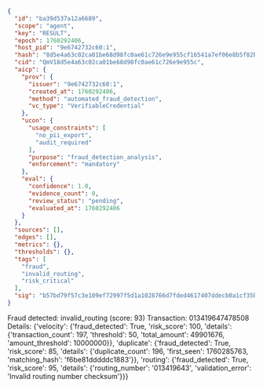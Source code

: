```json
{
  "id": "ba39d537a12a6689",
  "scope": "agent",
  "key": "RESULT",
  "epoch": 1760292406,
  "host_pid": "9e6742732c60:1",
  "hash": "8d5e4a63c02ca01be68d98fc0ae61c726e9e955cf16541a7ef06e8b5f82b0d85",
  "cid": "QmV18d5e4a63c02ca01be68d98fc0ae61c726e9e955c",
  "aicp": {
    "prov": {
      "issuer": "9e6742732c60:1",
      "created_at": 1760292406,
      "method": "automated_fraud_detection",
      "vc_type": "VerifiableCredential"
    },
    "ucon": {
      "usage_constraints": [
        "no_pii_export",
        "audit_required"
      ],
      "purpose": "fraud_detection_analysis",
      "enforcement": "mandatory"
    },
    "eval": {
      "confidence": 1.0,
      "evidence_count": 0,
      "review_status": "pending",
      "evaluated_at": 1760292406
    }
  },
  "sources": [],
  "edges": [],
  "metrics": {},
  "thresholds": {},
  "tags": [
    "fraud",
    "invalid_routing",
    "risk_critical"
  ],
  "sig": "b57bd79f57c3e109ef72997f5d1a1028766d7fded4617407ddecb0a1cf35b5d9"
}
```

Fraud detected: invalid_routing (score: 93)
Transaction: 013419647478508
Details: {'velocity': {'fraud_detected': True, 'risk_score': 100, 'details': {'transaction_count': 197, 'threshold': 50, 'total_amount': 49901676, 'amount_threshold': 10000000}}, 'duplicate': {'fraud_detected': True, 'risk_score': 85, 'details': {'duplicate_count': 196, 'first_seen': 1760285763, 'matching_hash': 'f6be81dddddc1883'}}, 'routing': {'fraud_detected': True, 'risk_score': 95, 'details': {'routing_number': '013419643', 'validation_error': 'Invalid routing number checksum'}}}